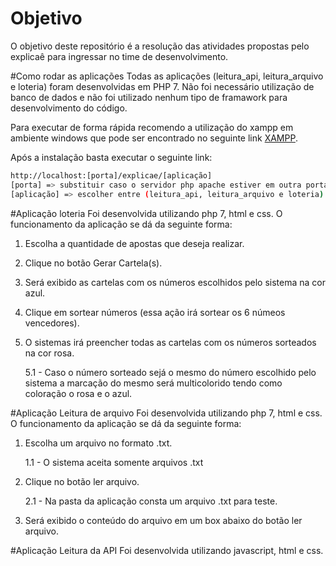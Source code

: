 # Objetivo
O objetivo deste repositório é a resolução das atividades propostas pelo explicaê para ingressar no time de desenvolvimento.

#Como rodar as aplicações
Todas as aplicações (leitura_api, leitura_arquivo e loteria) foram desenvolvidas em PHP 7. Não foi necessário utilização de 
banco de dados e não foi utilizado nenhum tipo de framawork para desenvolvimento do código.

Para executar de forma rápida recomendo a utilização do xampp em ambiente windows que pode ser encontrado no seguinte link
[XAMPP](https://www.apachefriends.org/pt_br/index.html).

Após a instalação basta executar o seguinte link:
```bash
http://localhost:[porta]/explicae/[aplicação]
[porta] => substituir caso o servidor php apache estiver em outra porta que não seja a 80
[aplicação] => escolher entre (leitura_api, leitura_arquivo e loteria)
```

#Aplicação loteria
Foi desenvolvida utilizando php 7, html e css. O funcionamento da aplicação se dá da seguinte forma:

1. Escolha a quantidade de apostas que deseja realizar.
2. Clique no botão Gerar Cartela(s).
3. Será exibido as cartelas com os números escolhidos pelo sistema na cor azul.
4. Clique em sortear números (essa ação irá sortear os 6 númeos vencedores).
5. O sistemas irá preencher todas as cartelas com os números sorteados na cor rosa.
    
    5.1 - Caso o número sorteado sejá o mesmo do número escolhido pelo sistema a marcação do mesmo será multicolorido tendo como coloração o rosa e o azul.
    
#Aplicação Leitura de arquivo
Foi desenvolvida utilizando php 7, html e css. O funcionamento da aplicação se dá da seguinte forma:
1. Escolha um arquivo no formato .txt.
       
      1.1 - O sistema aceita somente arquivos .txt
      
2. Clique no botão ler arquivo.

    2.1 - Na pasta da aplicação consta um arquivo .txt para teste.

3. Será exibido o conteúdo do arquivo em um box abaixo do botão ler arquivo.


#Aplicação Leitura da API
Foi desenvolvida utilizando javascript, html e css.